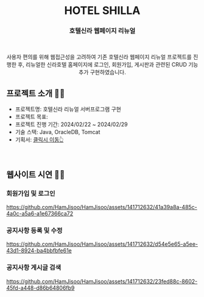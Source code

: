 <h1 align="center">HOTEL SHILLA</h1>
<h3 align="center">
 호텔신라 웹페이지 리뉴얼
</h3>
<br />
<p align="center">
 사용자 편의를 위해 웹접근성을 고려하여 기존 호텔신라 웹페이지 리뉴얼 프로젝트를 진행한 후,
 리뉴얼한 신라호텔 홈페이지에 로그인, 회원가입, 게시판과 관련된 CRUD 기능 추가 구현하였습니다.
</p>

## 프로젝트 소개 💁‍♀️
- 프로젝트명: 호텔신라 리뉴얼 서버프로그램 구현
- 프로젝트 목표: 
- 프로젝트 진행 기간:  2024/02/22 ~ 2024/02/29
- 기술 스택: Java, OracleDB, Tomcat
- 기획서: [클릭시 이동👆](https://www.canva.com/design/DAF9fY6wueg/AvRaibpK2GTFSR1bAHAqyw/edit?utm_content=DAF9fY6wueg&utm_campaign=designshare&utm_medium=link2&utm_source=sharebutton)</p>

<br />

## 웹사이트 시연 💁‍♀️
### 회원가입 및 로그인
https://github.com/HamJisoo/HamJisoo/assets/141712632/41a39a8a-485c-4a0c-a5a6-a1e67366ca72

### 공지사항 등록 및 수정
https://github.com/HamJisoo/HamJisoo/assets/141712632/d54e5e65-a5ee-43d1-8924-ba4bbfbfe61e

### 공지사항 게시글 검색
https://github.com/HamJisoo/HamJisoo/assets/141712632/23fed88c-8602-45fd-a448-d86b64806fb9

